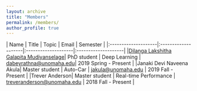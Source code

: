 ```yaml
---
layout: archive
title: "Members"
permalink: /members/
author_profile: true
---
```


|         Name        |     Title           |       Topic         |   Email             | Semester             |
|:--------------------|:--------------------|:--------------------|:--------------------| 
|[Dilanga Lakshitha Galapita Mudiyanselage](https://dabeyrathna.github.io/)| PhD student | Deep Learning |  dabeyrathna@unomaha.edu| 2019 Spring - Present |
|Janaki Devi Naveena Akula| Master student | Auto-Car |  jakula@unomaha.edu | 2019 Fall - Present |
|Trever Anderson| Master student | Real-time Performance |  treveranderson@unomaha.edu | 2018 Fall - Present |
